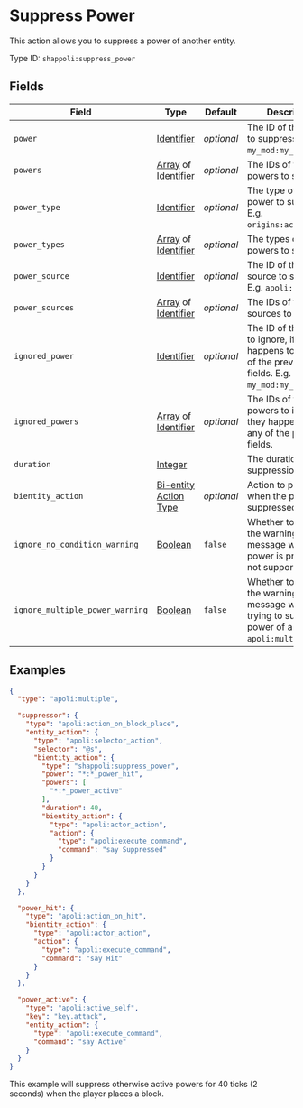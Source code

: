 # Suppress Power

This action allows you to suppress a power of another entity.

Type ID: `shappoli:suppress_power`

## Fields

Field | Type | Default | Description
------|------|---------|------------
`power` | [Identifier](https://origins.readthedocs.io/en/latest/types/data_types/identifier/) | *optional* | The ID of the power to suppress. E.g. `my_mod:my_power`.
`powers` | [Array](https://origins.readthedocs.io/en/latest/types/data_types/array/) of [Identifier](https://origins.readthedocs.io/en/latest/types/data_types/identifier/) | *optional* | The IDs of the powers to suppress.
`power_type` | [Identifier](https://origins.readthedocs.io/en/latest/types/data_types/identifier/) | *optional* | The type of the power to suppress. E.g. `origins:active_self`.
`power_types` | [Array](https://origins.readthedocs.io/en/latest/types/data_types/array/) of [Identifier](https://origins.readthedocs.io/en/latest/types/data_types/identifier/) | *optional* | The types of the powers to suppress.
`power_source` | [Identifier](https://origins.readthedocs.io/en/latest/types/data_types/identifier/) | *optional* | The ID of the power source to suppress. E.g. `apoli:command`.
`power_sources` | [Array](https://origins.readthedocs.io/en/latest/types/data_types/array/) of [Identifier](https://origins.readthedocs.io/en/latest/types/data_types/identifier/) | *optional* | The IDs of the power sources to suppress.
`ignored_power` | [Identifier](https://origins.readthedocs.io/en/latest/types/data_types/identifier/) | *optional* | The ID of the power to ignore, if it happens to be in any of the previous fields. E.g. `my_mod:my_power`.
`ignored_powers` | [Array](https://origins.readthedocs.io/en/latest/types/data_types/array/) of [Identifier](https://origins.readthedocs.io/en/latest/types/data_types/identifier/) | *optional* | The IDs of the powers to ignore, if they happen to be in any of the previous fields.
`duration` | [Integer](https://origins.readthedocs.io/en/latest/types/data_types/integer/) | | The duration of the suppression in ticks.
`bientity_action` | [Bi-entity Action Type](../bientity.md) | *optional* | Action to perform when the power is suppressed.
`ignore_no_condition_warning` | [Boolean](https://origins.readthedocs.io/en/latest/types/data_types/boolean/) | `false` | Whether to ignore the warning message when the power is probably not supported.
`ignore_multiple_power_warning` | [Boolean](https://origins.readthedocs.io/en/latest/types/data_types/boolean/) | `false` | Whether to ignore the warning message when trying to suppress a power of a type `apoli:multiple`.

## Examples

```json
{
  "type": "apoli:multiple",

  "suppressor": {
    "type": "apoli:action_on_block_place",
    "entity_action": {
      "type": "apoli:selector_action",
      "selector": "@s",
      "bientity_action": {
        "type": "shappoli:suppress_power",
        "power": "*:*_power_hit",
        "powers": [
          "*:*_power_active"
        ],
        "duration": 40,
        "bientity_action": {
          "type": "apoli:actor_action",
          "action": {
            "type": "apoli:execute_command",
            "command": "say Suppressed"
          }
        }
      }
    }
  },

  "power_hit": {
    "type": "apoli:action_on_hit",
    "bientity_action": {
      "type": "apoli:actor_action",
      "action": {
        "type": "apoli:execute_command",
        "command": "say Hit"
      }
    }
  },

  "power_active": {
    "type": "apoli:active_self",
    "key": "key.attack",
    "entity_action": {
      "type": "apoli:execute_command",
      "command": "say Active"
    }
  }
}
```

This example will suppress otherwise active powers for 40 ticks (2 seconds) when the player places a block.
